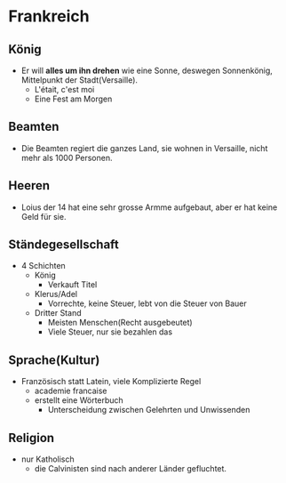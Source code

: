 # Frankreich

## König
- Er will **alles um ihn drehen** wie eine Sonne, deswegen Sonnenkönig, Mittelpunkt der Stadt(Versaille).
	- L'était, c'est moi
	- Eine Fest am Morgen
## Beamten
- Die Beamten regiert die ganzes Land, sie wohnen in Versaille, nicht mehr als 1000 Personen.

## Heeren
- Loius der 14 hat eine sehr grosse Armme aufgebaut, aber er hat keine Geld für sie. 

## Ständegesellschaft
- 4 Schichten
	- König
		- Verkauft Titel
	- Klerus/Adel
		- Vorrechte, keine Steuer, lebt von die Steuer von Bauer
	- Dritter Stand
		- Meisten Menschen(Recht ausgebeutet)
		- Viele Steuer, nur sie bezahlen das
## Sprache(Kultur)
- Französisch statt Latein, viele Komplizierte Regel
	- academie francaise
	- erstellt eine Wörterbuch
		- Unterscheidung zwischen Gelehrten und Unwissenden

## Religion
- nur Katholisch
	- die Calvinisten sind nach anderer Länder gefluchtet. 
